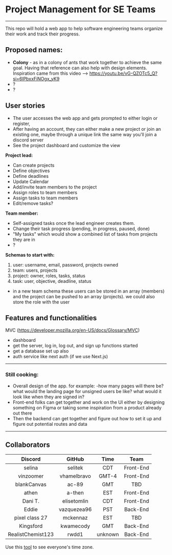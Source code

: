 # Project Management for SE Teams

***

This repo will hold a web app to help software engineering teams organize their work and track their progress.

## Proposed names:
- **Colony** - as in a colony of  ants that work together to achieve the same goal. Having that reference can also help with design elements. Inspiration came from this video —> https://youtu.be/vG-QZOTc5_Q?si=6lPbxxFiNOgx_yK9
- ?
- ?

## User stories

- The user accesses the web app and gets prompted to either login or register, 
- After having an account, they can either make a new project or join an existing one, maybe through a unique link the same way you'll join a discord server
- See the project dashboard and customize the view

**Project lead:**
- Can create projects
- Define objectives
- Define deadlines
- Update Calendar
- Add/invite team members to the project
- Assign roles to team members
- Assign tasks to team members
- Edit/remove tasks?


**Team member:**
- Self-assigned tasks once the lead engineer creates them.
- Change their task progress (pending, in progress, paused, done)
- "My tasks" which would show a combined list of tasks from projects they are in
- ?

**Schemas to start with:**

1. user: username, email, password, projects owned
2. team: users, projects
3. project: owner, roles, tasks, status
4. task: user, objective, deadline, status
- in a new team schema these users can be stored in an array (members) and the project can be pushed to an array (projects). we could also store the role with the user
 

## Features and functionalities
MVC (https://developer.mozilla.org/en-US/docs/Glossary/MVC) 
- dashboard 
- get the server, log in, log out, and sign up functions started
- get a database set up also
- auth service like next auth (if we use Next.js)

***

### Still cooking:
- Overall design of the app. for example: -how many pages will there be? what would the landing page for unsigned users be like? what would it look like when they are signed in? 
- Front-end folks can get together and work on the UI either by designing something on Figma or taking some inspiration from a product already out there
- Then the backend can get together and figure out how to set it up and figure out potential routes and data

***

## Collaborators

|      Discord    |     GitHub   | Time  |   Team    |
|       :---:     |     :---:    | :---: |   :---:   |
|     selina      |  selitek     | CDT   | Front-End |
|     vinzoomer   |  vhamelbravo | GMT-4 | Front-End |
|     blankCanvas |  ac-89       | GMT   |    TBD    |
|     athen       |  a-then      | EST   | Front-End |
|     Dani T.     |  elisetomlin | CDT   | Front-End |
|     Eddie       |  vazquezea96 | PST   | Back-End  |
| pixel class 27  |  mckennaz    | EST   |    TBD    |
|   Kingsford       | kwamecody | GMT | Back-End |
| RealistChemist123 |   rwdd1   | unknown | Back-End |

Use this [tool](https://www.worldtimebuddy.com/?pl=1&lid=2964574,7114227,5,6,8&h=2964574&hf=1) to see everyone's time zone.
